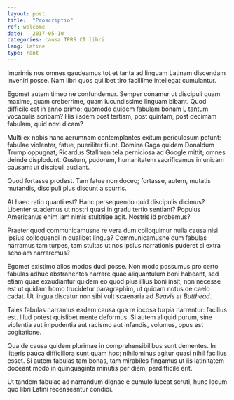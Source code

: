```yaml
---
layout: post
title:  "Proscriptio"
ref: welcome
date:   2017-05-10
categories: causa TPRS CI libri
lang: latine
type: rant
---
```


Imprimis nos omnes gaudeamus tot et tanta ad linguam Latinam 
discendam inveniri posse. Nam libri quos quilibet tiro 
facillime intellegat cumulantur.

Egomet autem timeo ne confundemur. Semper conamur ut discipuli quam
maxime, quam creberrime, quam iucundissime linguam bibant.  Quod
difficile est in anno primo; quomodo quidem fabulam bonam L tantum
vocabulis scribam? His iisdem post tertiam, post quintam, post decimam
fabulam, quid novi dicam?

<!-- more -->

Multi ex nobis hanc aerumnam contemplantes exitum periculosum 
petunt: fabulae violenter, fatue, pueriliter fiunt. Domina Gaga 
quidem Donaldum Trump oppugnat; Ricardus Stallman tela perniciosa 
ad Google mittit; omnes deinde displodunt. Gustum, pudorem, 
humanitatem sacrificamus in unicam causam: ut discipuli audiant.

Quod fortasse prodest. Tam fatue non doceo; fortasse, autem, 
mutatis mutandis, discipuli plus discunt a scurris.

At haec ratio quanti est? Hanc persequendo quid discipulis dicimus? 
Libenter suademus ut nostri quasi in gradu tertio sentiant? 
Populus Americanus enim iam nimis stultitiae agit. Nostris id 
probemus?

Praeter quod communicamusne re vera dum colloquimur nulla causa nisi
ipsius colloquendi in qualibet lingua? Communicamusne dum fabulas
narramus tam turpes, tam stultas ut nos ipsius narrationis puderet si
extra scholam narraremus?

Egomet existimo alios modos duci posse. Non modo possumus pro certo
fabulas adhuc abstrahentes narrare quae aliquantulum boni habeant, sed
etiam quae exaudiantur quidem eo quod plus illius boni insit; non
necesse est ut quidam homo trucidetur paragraphim, ut quidam notus de
caelo cadat. Ut lingua discatur non sibi vult scaenaria ad *Beavis et
Butthead*.

Tales fabulas narramus eadem causa qua re iocosa turpia narrentur: 
facilius est. Illud potest quislibet mente deformus. Si autem 
aliquid purum, sine violentia aut impudentia aut racismo aut
infandis, volumus, opus est cogitatione.

Qua de causa quidem plurimae in comprehensibilibus sunt
dementes. In litteris pauca difficiliora sunt quam hoc; nihilominus
agitur quasi nihil facilius esset. Si autem fabulas tam bonas, tam
mirabiles fingamus ut iis latinitatem doceant modo in quinquaginta
minutis per diem, perdifficile erit.

Ut tandem fabulae ad narrandum dignae e cumulo luceat scruti, hunc
locum quo libri Latini recenseantur condidi. 

